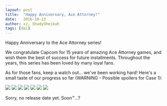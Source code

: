 ```yaml
---
layout: post
title:  "Happy Anniversary, Ace Attorney!"
date:   2016-10-13
author: xz, ShadySheikah
tags: [dai]
---
```


Happy Anniversary to the Ace Attorney series!

We congratulate Capcom for 15 years of amazing Ace Attorney games, and wish them the best of success for future installments. Throughout the years, this series has been loved by many loyal fans.

As for those fans, keep a watch out... we've been working hard! Here's a small taste of our progress so far (WARNING - Possible spoilers for Case 1):

<img src="http://i.imgur.com/Y2C5EdJ.png">

<img src="http://i.imgur.com/vPi9ira.png">

<img src="http://i.imgur.com/6DZqgeI.png">

<img src="http://i.imgur.com/lkl5yNs.png">

<img src="http://i.imgur.com/NVbQv9h.png">

<img src="http://i.imgur.com/W0jXY33.png">

<img src="http://i.imgur.com/qWSqbNE.png">

Sorry, no release date yet. Soon™...? 
